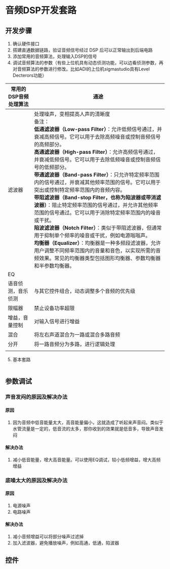 # 音频DSP开发套路

## 开发步骤

1. 确认硬件接口
2. 搭建直通数据链路，验证音频信号经过 DSP 后可以正常输出到后端电路
3. 添加常用的音频算法，处理输入DSP的信号
4. 调试音频算法的参数（有些上位机具有动态侦测功能，可以边看侦测参数，再对音频算法的参数进行修改。比如ADI的上位机sigmastudio具有Level Decterors功能）

| 常用的DSP音频处理算法 | 通途                                                         |
| --------------------- | ------------------------------------------------------------ |
| 滤波器                | 处理噪声，变相提高人声的清晰度<br />备注：<br />**低通滤波器（Low-pass Filter）**：允许低频信号通过，并衰减高频信号。它可以用于去除高频噪音或控制音频信号的高频部分。 <br />**高通滤波器（High-pass Filter）**：允许高频信号通过，并衰减低频信号。它可以用于去除低频噪音或控制音频信号的低频部分。 <br />**带通滤波器（Band-pass Filter）**：只允许特定频率范围内的信号通过，并衰减其他频率范围的信号。它可以用于突出或控制特定频率范围内的音频内容。 <br />**带阻滤波器（Band-stop Filter，也称为陷波器或带消滤波器）**：阻止特定频率范围的信号通过，并允许其他频率范围的信号通过。它可以用于消除特定频率范围内的噪音或干扰。 <br />**陷波滤波器（Notch Filter）**：类似于带阻滤波器，但通常用于抑制单个频率的噪音或干扰，例如电源嗡嗡声。 <br />**均衡器（Equalizer）**：均衡器是一种多频段滤波器，允许用户调整不同频率范围内的音量和音色，以实现所需的音频效果。常见的均衡器类型包括图形均衡器、参数均衡器和半参数均衡器。 |
| EQ                    |                                                              |
| 语音侦测，音乐侦测    | 与其它控件组合，动态调整多个音频的优先级                     |
| 限幅器                | 禁止设备功率超限                                             |
| 增益，音量控制        | 对输入信号进行增益                                           |
| 混合                  | 将左右声道混合为一路或混合多路音频                           |
| 分开                  | 将一路音频分为多路，进行逻辑处理                             |
|                       |                                                              |

5. 基本套路

```mermaid
```



## 参数调试

### 声音发闷的原因及解决办法

#### 原因

1. 因为音频中低音能量太大，高音能量偏小，这就造成了听起来声音闷。类似于水管流量是一定的，低音流的太多，那你收到的效果就是低音多，导致声音发闷

#### 解决办法

1. 减小低音能量，增大高音能量。可以使用EQ调试，较小低频增益，增大高频增益

### 底噪太大的原因及解决办法

#### 原因

1. 电源噪声
2. 电路噪声

#### 解决办法

1. 减小音频增益可以将部分噪声过滤掉
2. 加入滤波器，避免播放噪声，例如高通，低通，陷波器

## 控件







